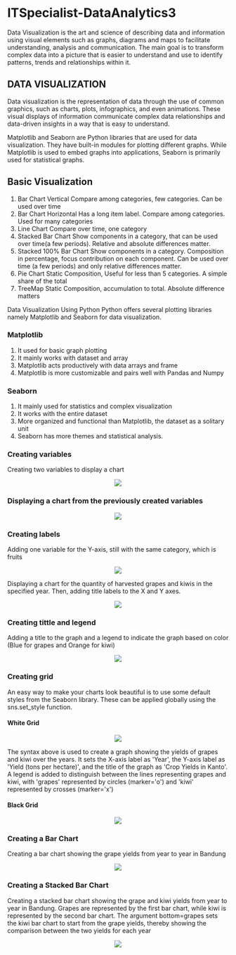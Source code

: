 # ITSpecialist-DataAnalytics3
Data Visualization is the art and science of describing data and information using visual elements such as graphs, diagrams and maps to facilitate understanding, analysis and communication. The main goal is to transform complex data into a picture that is easier to understand and use to identify patterns, trends and relationships within it.

## DATA VISUALIZATION 

Data visualization is the representation of data through the use of common graphics, such as charts, plots, infographics, and even animations. These visual displays of information communicate complex data relationships and data-driven insights in a way that is easy to understand.

Matplotlib and Seaborn are Python libraries that are used for data visualization. They have built-in modules for plotting different graphs. While Matplotlib is used to embed graphs into applications, Seaborn is primarily used for statistical graphs.

## Basic Visualization

1. Bar Chart Vertical
   Compare among categories, few categories. Can be used over time
2. Bar Chart Horizontal
   Has a long item label. Compare among categories. Used for many categories
3. Line Chart
   Compare over time, one category
4. Stacked Bar Chart
   Show components in a category, that can be used over time(a few periods). Relative and absolute differences matter.
5. Stacked 100% Bar Chart
   Show components in a category. Composition in percentage, focus contribution on each component. Can be used over time (a few periods) and only relative differences matter.
6. Pie Chart
   Static Composition, Useful for less than 5 categories. A simple share of the total
7. TreeMap
   Static Composition, accumulation to total. Absolute difference matters

Data Visualization Using Python
Python offers several plotting libraries namely Matplotlib and Seaborn for data visualization.

### Matplotlib
1. It used for basic graph plotting
2. It mainly works with dataset and array
3. Matplotlib acts productively with data arrays and frame
4. Matplotlib is more customizable and pairs well with Pandas and Numpy
   
### Seaborn
1. It mainly used for statistics and complex visualization
2. It works with the entire dataset
3. More organized and functional than Matplotlib, the dataset as a solitary unit
4. Seaborn has more themes and statistical analysis.

### Creating variables
Creating two variables to display a chart

<div align="center"><img src="https://github.com/fakhirahazhar/ITSpecialist-DataAnalytics3/assets/165735471/f0ffefae-a610-423d-94bb-1e51773fadf2" /></div>

### Displaying a chart from the previously created variables  

<div align="center"><img src="https://github.com/fakhirahazhar/ITSpecialist-DataAnalytics3/assets/165735471/4c25d564-b143-4a9a-b237-9372e9dbfeb6" /></div>

### Creating labels
Adding one variable for the Y-axis, still with the same category, which is fruits

<div align="center"><img src="https://github.com/fakhirahazhar/ITSpecialist-DataAnalytics3/assets/165735471/362af18e-b845-4f4f-b10b-03957bc32d4c" /></div>

Displaying a chart for the quantity of harvested grapes and kiwis in the specified year. Then, adding title labels to the X and Y axes.

<div align="center"><img src="https://github.com/fakhirahazhar/ITSpecialist-DataAnalytics3/assets/165735471/c6ecb21e-ceb4-464a-98e7-f62e51a3211e" /></div>

### Creating tittle and legend
Adding a title to the graph and a legend to indicate the graph based on color (Blue for grapes and Orange for kiwi)

<div align="center"><img src="https://github.com/fakhirahazhar/ITSpecialist-DataAnalytics3/assets/165735471/44bc2e19-e15a-4812-906f-84f0f1fc48b6" /></div>

### Creating grid
An easy way to make your charts look beautiful is to use some default styles from the Seaborn library. These can be applied globally using the sns.set_style function.

#### White Grid 
<div align="center"><img src="https://github.com/fakhirahazhar/ITSpecialist-DataAnalytics3/assets/165735471/cedf9977-ac30-4c0d-bdd2-fe6916bcf506" /></div>

The syntax above is used to create a graph showing the yields of grapes and kiwi over the years. It sets the X-axis label as 'Year', the Y-axis label as 'Yield (tons per hectare)', and the title of the graph as 'Crop Yields in Kanto'. A legend is added to distinguish between the lines representing grapes and kiwi, with 'grapes' represented by circles (marker='o') and 'kiwi' represented by crosses (marker='x')

#### Black Grid 
<div align="center"><img src="https://github.com/fakhirahazhar/ITSpecialist-DataAnalytics3/assets/165735471/e1f82442-ebad-4335-a446-d47c809d5056" /></div>

### Creating a Bar Chart
Creating a bar chart showing the grape yields from year to year in Bandung

<div align="center"><img src="https://github.com/fakhirahazhar/ITSpecialist-DataAnalytics3/assets/165735471/243033df-9eab-409f-a5b6-eceed214e168" /></div>

### Creating a Stacked Bar Chart
Creating a stacked bar chart showing the grape and kiwi yields from year to year in Bandung. Grapes are represented by the first bar chart, while kiwi is represented by the second bar chart. The argument bottom=grapes sets the kiwi bar chart to start from the grape yields, thereby showing the comparison between the two yields for each year

<div align="center"><img src="https://github.com/fakhirahazhar/ITSpecialist-DataAnalytics3/assets/165735471/a8f2e907-b961-4195-8b69-8f9181987bb0" /></div>
